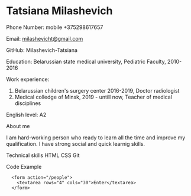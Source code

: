 # Tatsiana Milashevich 

Phone Number: mobile +375298617657

Email: milashevicht@gmail.com

GitHub: Milashevich-Tatsiana

Education: Belarussian state medical university, Pediatric Faculty, 2010-2016

Work experience: 
1. Belarussian children's surgery center 2016-2019, Doctor radiologist
2. Medical colledge of Minsk, 2019 - untill now, Teacher of medical disciplines

English level: A2

About me

I am hard-working person who ready to learn all the time and improve my qualification.
I have strong social and quick learnig skills.

Technical skills
HTML
CSS
Git

Code Example



  ``` 
    <form action="/people">
      <textarea rows="4" cols="30">Enter</textarea>
    </form>